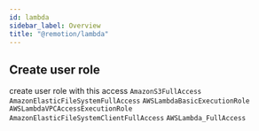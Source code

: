 ```yaml
---
id: lambda
sidebar_label: Overview
title: "@remotion/lambda"
---
```


## Create user role

create user role with this access `AmazonS3FullAccess` `AmazonElasticFileSystemFullAccess` `AWSLambdaBasicExecutionRole` `AWSLambdaVPCAccessExecutionRole` `AmazonElasticFileSystemClientFullAccess`
`AWSLambda_FullAccess`
